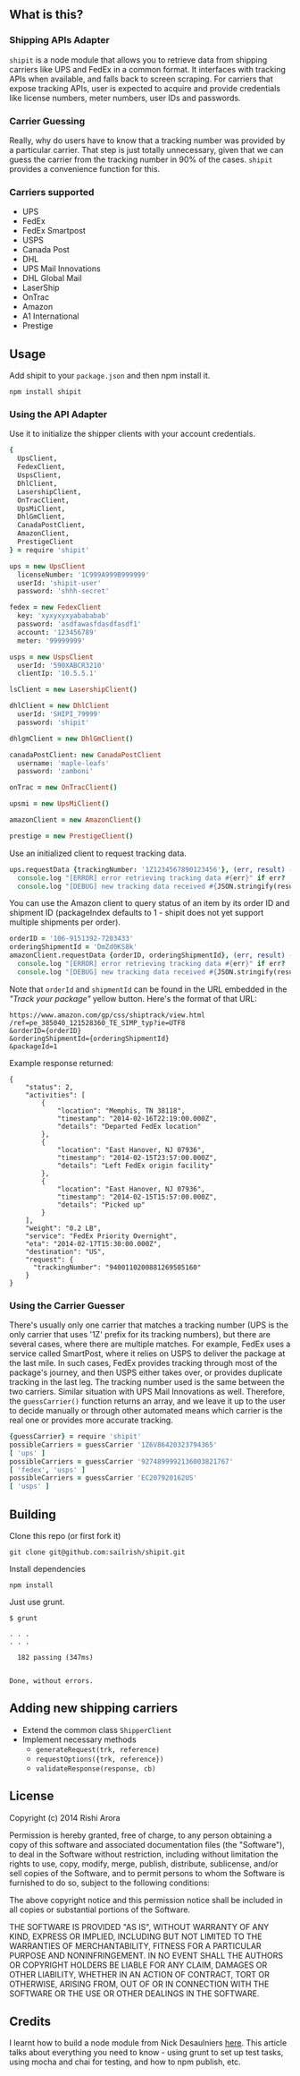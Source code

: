 ## What is this?
### Shipping APIs Adapter
`shipit` is a node module that allows you to retrieve data from shipping carriers like UPS and FedEx in a common format. It interfaces with tracking APIs when available, and falls back to screen scraping. For carriers that expose tracking APIs, user is expected to acquire and provide credentials like license numbers, meter numbers, user IDs and passwords.
### Carrier Guessing
Really, why do users have to know that a tracking number was provided by a particular carrier. That step is just totally unnecessary, given that we can guess the carrier from the tracking number in 90% of the cases. `shipit` provides a convenience function for this.

### Carriers supported
* UPS
* FedEx
* FedEx Smartpost
* USPS
* Canada Post
* DHL
* UPS Mail Innovations
* DHL Global Mail
* LaserShip
* OnTrac
* Amazon
* A1 International
* Prestige

## Usage

Add shipit to your `package.json` and then npm install it.
```
npm install shipit
```

### Using the API Adapter

Use it to initialize the shipper clients with your account credentials.
```coffeescript
{
  UpsClient,
  FedexClient,
  UspsClient,
  DhlClient,
  LasershipClient,
  OnTracClient,
  UpsMiClient,
  DhlGmClient,
  CanadaPostClient,
  AmazonClient,
  PrestigeClient
} = require 'shipit'

ups = new UpsClient
  licenseNumber: '1C999A999B999999'
  userId: 'shipit-user'
  password: 'shhh-secret'

fedex = new FedexClient
  key: 'xyxyxyxyabababab'
  password: 'asdfawasfdasdfasdf1'
  account: '123456789'
  meter: '99999999'

usps = new UspsClient
  userId: '590XABCR3210'
  clientIp: '10.5.5.1'

lsClient = new LasershipClient()

dhlClient = new DhlClient
  userId: 'SHIPI_79999'
  password: 'shipit'

dhlgmClient = new DhlGmClient()

canadaPostClient: new CanadaPostClient
  username: 'maple-leafs'
  password: 'zamboni'

onTrac = new OnTracClient()

upsmi = new UpsMiClient()

amazonClient = new AmazonClient()

prestige = new PrestigeClient()
```

Use an initialized client to request tracking data.
```coffeescript
ups.requestData {trackingNumber: '1Z1234567890123456'}, (err, result) ->
  console.log "[ERROR] error retrieving tracking data #{err}" if err?
  console.log "[DEBUG] new tracking data received #{JSON.stringify(result)}" if result?
```

You can use the Amazon client to query status of an item by its order ID and shipment ID (packageIndex defaults to 1 - shipit does not yet support multiple shipments per order).
```coffeescript
orderID = '106-9151392-7203433'
orderingShipmentId = 'DmZd0KS8k'
amazonClient.requestData {orderID, orderingShipmentId}, (err, result) ->
  console.log "[ERROR] error retrieving tracking data #{err}" if err?
  console.log "[DEBUG] new tracking data received #{JSON.stringify(result)}" if result?
```

Note that `orderId` and `shipmentId` can be found in the URL embedded in the *"Track your package"* yellow button.  Here's the format of that URL:
```
https://www.amazon.com/gp/css/shiptrack/view.html
/ref=pe_385040_121528360_TE_SIMP_typ?ie=UTF8
&orderID={orderID}
&orderingShipmentId={orderingShipmentId}
&packageId=1
```

Example response returned:
```
{
    "status": 2,
    "activities": [
        {
            "location": "Memphis, TN 38118",
            "timestamp": "2014-02-16T22:19:00.000Z",
            "details": "Departed FedEx location"
        },
        {
            "location": "East Hanover, NJ 07936",
            "timestamp": "2014-02-15T23:57:00.000Z",
            "details": "Left FedEx origin facility"
        },
        {
            "location": "East Hanover, NJ 07936",
            "timestamp": "2014-02-15T15:57:00.000Z",
            "details": "Picked up"
        }
    ],
    "weight": "0.2 LB",
    "service": "FedEx Priority Overnight",
    "eta": "2014-02-17T15:30:00.000Z",
    "destination": "US",
    "request": {
      "trackingNumber": "9400110200881269505160"
    }
}
```

### Using the Carrier Guesser
There's usually only one carrier that matches a tracking number (UPS is the only carrier that uses '1Z' prefix for its tracking numbers), but there are several cases, where there are multiple matches.  For example, FedEx uses a service called SmartPost, where it relies on USPS to deliver the package at the last mile.  In such cases, FedEx provides tracking through most of the package's journey, and then USPS either takes over, or provides duplicate tracking in the last leg.  The tracking number used is the same between the two carriers.  Similar situation with UPS Mail Innovations as well.  Therefore, the `guessCarrier()` function returns an array, and we leave it up to the user to decide manually or through other automated means which carrier is the real one or provides more accurate tracking.
```coffeescript
{guessCarrier} = require 'shipit'
possibleCarriers = guessCarrier '1Z6V86420323794365'
[ 'ups' ]
possibleCarriers = guessCarrier '9274899992136003821767'
[ 'fedex', 'usps' ]
possibleCarriers = guessCarrier 'EC207920162US'
[ 'usps' ]
```

## Building
Clone this repo (or first fork it)
```
git clone git@github.com:sailrish/shipit.git
```
Install dependencies
```
npm install
```
Just use grunt.
```
$ grunt

. . .
. . .

  182 passing (347ms)


Done, without errors.
```

## Adding new shipping carriers
* Extend the common class `ShipperClient`
* Implement necessary methods
  - `generateRequest(trk, reference)`
  - `requestOptions({trk, reference})`
  - `validateResponse(response, cb)`

## License
Copyright (c) 2014 Rishi Arora

Permission is hereby granted, free of charge, to any person obtaining a copy of this software and associated documentation files (the "Software"), to deal in the Software without restriction, including without limitation the rights to use, copy, modify, merge, publish, distribute, sublicense, and/or sell copies of the Software, and to permit persons to whom the Software is furnished to do so, subject to the following conditions:

The above copyright notice and this permission notice shall be included in all copies or substantial portions of the Software.

THE SOFTWARE IS PROVIDED "AS IS", WITHOUT WARRANTY OF ANY KIND, EXPRESS OR IMPLIED, INCLUDING BUT NOT LIMITED TO THE WARRANTIES OF MERCHANTABILITY, FITNESS FOR A PARTICULAR PURPOSE AND NONINFRINGEMENT. IN NO EVENT SHALL THE AUTHORS OR COPYRIGHT HOLDERS BE LIABLE FOR ANY CLAIM, DAMAGES OR OTHER LIABILITY, WHETHER IN AN ACTION OF CONTRACT, TORT OR OTHERWISE, ARISING FROM, OUT OF OR IN CONNECTION WITH THE SOFTWARE OR THE USE OR OTHER DEALINGS IN THE SOFTWARE.

## Credits
I learnt how to build a node module from Nick Desaulniers [here](http://nickdesaulniers.github.io/blog/2013/08/28/making-great-node-dot-js-modules-with-coffeescript/). This article talks about everything you need to know - using grunt to set up test tasks, using mocha and chai for testing, and how to npm publish, etc.
